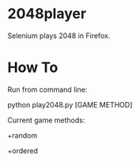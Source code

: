 2048player
==========

Selenium plays 2048 in Firefox.

How To
==========

Run from command line:

python play2048.py [GAME METHOD]


Current game methods:

+random

+ordered

